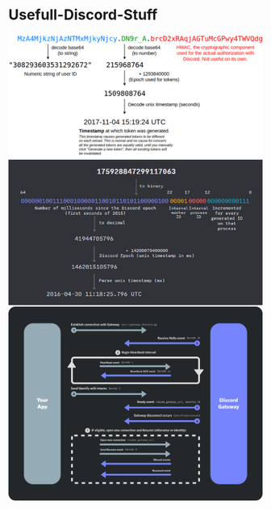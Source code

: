 # Usefull-Discord-Stuff

<p align="center">
  <img src="token_structure.png" alt="Token Structure" />
  <img src="snowflake_to_datetime.png" alt="Snowflake to Datetime" />
  <img src="gateway.png" alt="Snowflake to Datetime" />
</p>
